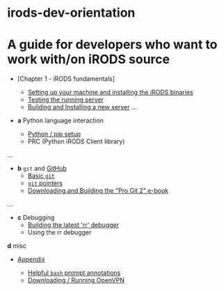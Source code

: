 # irods-dev-orientation

A guide for developers who want to work with/on iRODS source
=======================================================================
- [Chapter 1 - iRODS fundamentals]
    * [Setting up your machine and installing the iRODS binaries](./setup_00.md)
    * [Testing the running server](./one.md)
    * [Building and Installing a new server](reinstall_w_debug.md)
...  

- **a** Python language interaction
    * [Python / pip setup](./py.md)
    * PRC (Python iRODS Client library)

...  

- **b** `git` and [GitHub](http://github.com)
    * [Basic `git`](./git-usage.md#basics)
    * [`git` pointers](./git-usage.md#pointers)
    * [Downloading and Building the "Pro Git 2" e-book](./building_progit.md)

...

- **c** Debugging
    * [Building the latest 'rr' debugger](./rr.md)
    * Using the rr debugger

**d** misc


- [Appendix](./appendix.md)

    * [Helpful `bash` prompt annotations](./appendix.md#A)
    * [Downloading / Running OpenVPN](./appendix.md#B)
